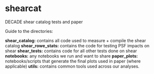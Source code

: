 # shearcat

DECADE shear catalog tests and paper

Guide to the directories:

**shear_catalog:** contains all code used to measure + compile the shear catalog
**shear_rowe_stats:** contains the code for testing PSF impacts on shear
**shear_tests:** contains code for all other tests done on shear
**notebooks:** any notebooks we run and want to share
**paper_plots:** notebooks/scripts that generate the final plots used in paper (where applicable)
**utils:** contains common tools used across our analyses. 
